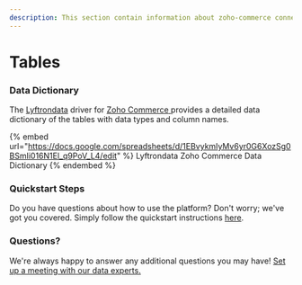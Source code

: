 ```yaml
---
description: This section contain information about zoho-commerce connector tables information
---
```


# Tables

### Data Dictionary

The [Lyftrondata](https://www.lyftrondata.com/) driver for [Zoho Commerce](https://www.lyftrondata.com/integration/sales-analytics/zoho-commerce//)[ ](https://www.lyftrondata.com/integration/zoho-commerce/)provides a detailed data dictionary of the tables with data types and column names.

{% embed url="https://docs.google.com/spreadsheets/d/1EBvykmIyMv6yr0G6XozSg0BSmIi016N1El_q9PoV_L4/edit" %}
Lyftrondata Zoho Commerce Data Dictionary
{% endembed %}

### Quickstart Steps

Do you have questions about how to use the platform? Don't worry; we've got you covered. Simply follow the quickstart instructions [here](../README.md).

### Questions? <a href="#questions" id="questions"></a>

We're always happy to answer any additional questions you may have! [Set up a meeting with our data experts.](https://www.lyftrondata.com/book-a-meeting/)

